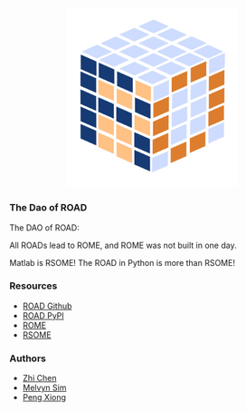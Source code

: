 <p align="center">
<img src="rologo_big.jpeg" width=300>
</p>

### The Dao of ROAD

The DAO of ROAD:

All ROADs lead to ROME, and ROME was not built in one day.

Matlab is RSOME! The ROAD in Python is more than RSOME!


### Resources
- [ROAD Github](https://github.com/XiongPengNUS/road)
- [ROAD PyPI](https://pypi.org/project/road/)
- [ROME](https://robustopt.com/)
- [RSOME](https://www.rsomerso.com/)

### Authors
- [Zhi Chen](https://www.cb.cityu.edu.hk/staff/zchen96/)
- [Melvyn Sim](https://bizfaculty.nus.edu.sg/faculty-details/?profId=127)
- [Peng Xiong](https://bizfaculty.nus.edu.sg/faculty-details/?profId=543)
